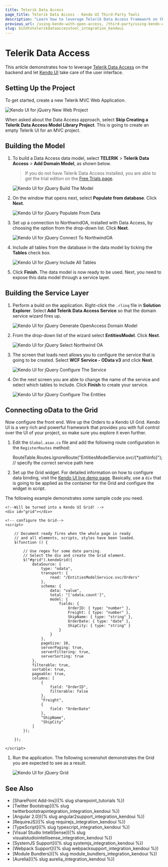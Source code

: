 ```yaml
---
title: Telerik Data Access
page_title: Telerik Data Access - Kendo UI Third-Party Tools
description: "Learn how to leverage Telerik Data Access Framework on the backend and let Kendo UI take care of the user interface."
previous_url: /using-kendo-with-open-access, /third-party/using-kendo-with-open-access.html
slug: bindtotelerikdataaccesstool_integration_kendoui
---
```


# Telerik Data Access

This article demonstrates how to leverage [Telerik Data Access](https://www.telerik.com/data-access) on the backend and let [Kendo UI](https://www.telerik.com/kendo-ui) take care of the user interface.

## Setting Up the Project

To get started, create a new Telerik MVC Web Application.

![Kendo UI for jQuery New Web Project](../images/new-mvc-project.png)

When asked about the Data Access approach, select **Skip Creating a Telerik Data Access Model Library Project**. This is going to create an empty Telerik UI for an MVC project.

## Building the Model

1. To build a Data Access data model, select **TELERIK** > **Telerik Data Access** > **Add Domain Model**, as shown below.

    > If you do not have Telerik Data Access installed, you are able to get the trial edition on the [Free Trials page](https://www.telerik.com/download-trial-file.aspx?pid=638).

    ![Kendo UI for jQuery Build The Model](../images/add-model.png)

1. On the window that opens next, select **Populate from database**. Click **Next**.

    ![Kendo UI for jQuery Populate From Data](../images/populate-from-database.png)

1. Set up a connection to NorthwindOA, installed with Data Access, by choosing the option from the drop-down list. Click **Next**.

    ![Kendo UI for jQuery Connect To NorthwindOA](../images/connect-to-northwind.png)

1. Include all tables from the database in the data model by ticking the **Tables** check box.

    ![Kendo UI for jQuery Include All Tables](../images/include-all-tables.png)

1. Click **Finish**. The data model is now ready to be used. Next, you need to expose this data model through a service layer.

## Building the Service Layer

1. Perform a build on the application. Right-click the `.rlinq` file in **Solution Explorer**. Select **Add Telerik Data Access Service** so that the domain service wizard fires up.

    ![Kendo UI for jQuery Generate OpenAccess Domain Model](../images/telerik-access-data-service.png)

1. From the drop-down list of the wizard select **EntitiesModel**. Click **Next**.

    ![Kendo UI for jQuery Select Northwind OA](../images/select-northwind.png)

1. The screen that loads next allows you to configure the service that is going to be created. Select **WCF Service - OData v3** and click **Next**.

    ![Kendo UI for jQuery Configure The Service](../images/service-configuration.png)

1. On the next screen you are able to change the name of the service and select which tables to include. Click **Finish** to create your service.

    ![Kendo UI for jQuery Configure The Entities](../images/entities-configuration.png)

## Connecting oData to the Grid

Now configure the front end. Wire up the Orders to a Kendo UI Grid. Kendo UI is a very rich and powerful framework that provides you with full control over the UI of your project, so make sure you explore it even further.

1. Edit the `Global.asax.cs` file and add the following route configuration in the `RegisterRoutes` method:

    RouteTable.Routes.IgnoreRoute("EntitiesModelService.svc/{*pathInfo}"); // specify the correct service path here

1. Set up the Grid widget. For detailed information on how to configure data binding, visit the [Kendo UI live demo page](https://demos.telerik.com/kendo-ui/web/grid/index.html). Basically, use a `div` that is going to be applied as the container for the Grid and configure the widget in script.

The following example demonstrates some sample code you need.

    <!--Will be turned into a Kendo UI Grid! -->
    <div id="grid"></div>

    <!-- configure the Grid-->
    <script>

        // Document ready fires when the whole page is ready
        // and all elements, scripts, styles have been loaded.
        $(function () {

            // Use regex for some date parsing.
            // Select the div and create the Grid element.
            $("#grid").kendoGrid({
                dataSource: {
                    type: "odata",
                    transport: {
                        read: "/EntitiesModelService.svc/Orders"
                    },
                    schema: {
                        data: "value",
                        total: "['odata.count']",
                        model: {
                            fields: {
                                OrderID: { type: "number" },
                                Freight: { type: "number" },
                                ShipName: { type: "string" },
                                OrderDate: { type: "date" },
                                ShipCity: { type: "string" }
                            }
                        }
                    },
                    pageSize: 10,
                    serverPaging: true,
                    serverFiltering: true,
                    serverSorting: true
                },
                filterable: true,
                sortable: true,
                pageable: true,
                columns: [
                    {
                        field: "OrderID",
                        filterable: false
                    },
                    "Freight",
                    {
                        field: "OrderDate"
                    },
                    "ShipName",
                    "ShipCity"
                ]
            });

        });

    </script>

1. Run the application. The following screenshot demonstrates the Grid you are expected to see as a result.

    ![Kendo UI for jQuery Grid](../images/grid-example.png)

## See Also

* [SharePoint Add-Ins]({% slug sharepoint_tutorials %})
* [Twitter Bootstrap]({% slug twitterbootstrapintegration_integration_kendoui %})
* [Angular 2.0]({% slug angular2support_integration_kendoui %})
* [RequireJS]({% slug requirejs_integration_kendoui %})
* [TypeScript]({% slug typescript_integration_kendoui %})
* [Visual Studio IntelliSense]({% slug visualstudiointellisense_integration_kendoui %})
* [SystemJS Support]({% slug systemjs_integration_kendoui %})
* [Webpack Support]({% slug webpacksupport_integration_kendoui %})
* [Module Bundlers]({% slug module_bundlers_integration_kendoui %})
* [Aurelia]({% slug aurelia_integration_kendoui %})
